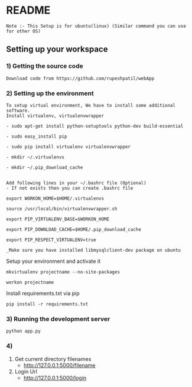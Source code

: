 # README #
	
	Note :- This Setup is for ubuntu(linux) (Similar command you can use for other OS)

## Setting up your workspace ##

### 1) Getting the source code ###
	
	Download code from https://github.com/rupeshpatil/webApp
	
### 2) Setting up the environment ###

	To setup virtual environment, We have to install some additional software.
	Install virtualenv, virtualenvwrapper

	- sudo apt-get install python-setuptools python-dev build-essential

	- sudo easy_install pip

	- sudo pip install virtualenv virtualenvwrapper

	- mkdir ~/.virtualenvs

	- mkdir ~/.pip_download_cache


	Add following lines in your ~/.bashrc file (Optional)
	- If not exists then you can create .bashrc file

	export WORKON_HOME=$HOME/.virtualenvs

	source /usr/local/bin/virtualenvwrapper.sh

	export PIP_VIRTUALENV_BASE=$WORKON_HOME

	export PIP_DOWNLOAD_CACHE=$HOME/.pip_download_cache

	export PIP_RESPECT_VIRTUALENV=true
	
	_Make sure you have installed libmysqlclient-dev package on ubuntu

Setup your environment and activate it
	
	mkvirtualenv projectname --no-site-packages

	workon projectname

Install requirements.txt via pip
	
	pip install -r requirements.txt


### 3) Running the development server ###
		
	python app.py


### 4)  ###

1. Get current directory filenames
	- http://127.0.0.1:5000/filename
2. Login Url 	
	- http://127.0.0.1:5000/login
